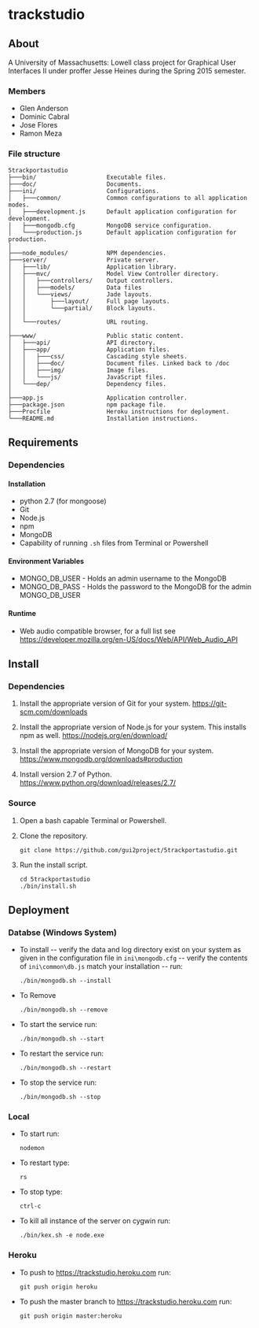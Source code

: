 # trackstudio
## About
A University of Massachusetts: Lowell class project for Graphical User
Interfaces II under proffer Jesse Heines during the Spring 2015 semester.
### Members
- Glen Anderson
- Dominic Cabral
- Jose Flores
- Ramon Meza

### File structure
```
5trackportastudio
├───bin/                    Executable files.
├───doc/                    Documents.
├───ini/                    Configurations.
│   ├───common/             Common configurations to all application modes.
│   ├───development.js      Default application configuration for development.
│   ├───mongodb.cfg         MongoDB service configuration.
│   └───production.js       Default application configuration for production.
│
├───node_modules/           NPM dependencies.
├───server/                 Private server.
│   ├───lib/                Application library.
│   ├───mvc/                Model View Controller directory.
│   │   ├───controllers/    Output controllers.
│   │   ├───models/         Data files
│   │   └───views/          Jade layouts.
│   │       ├───layout/     Full page layouts.
│   │       └───partial/    Block layouts.
│   │
│   └───routes/             URL routing.
│
├───www/                    Public static content.
│   ├───api/                API directory.
│   ├───app/                Application files.
│   │   ├───css/            Cascading style sheets.
│   │   ├───doc/            Document files. Linked back to /doc
│   │   ├───img/            Image files.
│   │   └───js/             JavaScript files.
│   └───dep/                Dependency files.
│
├───app.js                  Application controller.
├───package.json            npm package file.
├───Procfile                Heroku instructions for deployment.
└───README.md               Installation instructions.
```

## Requirements
### Dependencies
#### Installation
- python 2.7 (for mongoose)
- Git
- Node.js
- npm
- MongoDB
- Capability of running `.sh` files from Terminal or Powershell

#### Environment Variables
- MONGO_DB_USER - Holds an admin username to the MongoDB
- MONGO_DB_PASS - Holds the password to the MongoDB for the admin MONGO_DB_USER

#### Runtime
- Web audio compatible browser, for a full list see
    https://developer.mozilla.org/en-US/docs/Web/API/Web_Audio_API

## Install
### Dependencies
1. Install the appropriate version of Git for your system.
    https://git-scm.com/downloads

2. Install the appropriate version of Node.js for your system. This installs npm as well.
    https://nodejs.org/en/download/

3. Install the appropriate version of MongoDB for your system.
    https://www.mongodb.org/downloads#production

4. Install version 2.7 of Python.
    https://www.python.org/download/releases/2.7/

### Source
1. Open a bash capable Terminal or Powershell.

2. Clone the repository.
    ```
    git clone https://github.com/gui2project/5trackportastudio.git
    ```

3. Run the install script.
    ```
    cd 5trackportastudio
    ./bin/install.sh
    ```

## Deployment
### Databse (Windows System)
- To install
-- verify the data and log directory exist on your system as given in the configuration file in `ini\mongodb.cfg`
-- verify the contents of `ini\common\db.js` match your installation
-- run:
    ```
    ./bin/mongodb.sh --install
    ```

- To Remove
    ```
    ./bin/mongodb.sh --remove
    ```

- To start the service run:
    ```
    ./bin/mongodb.sh --start
    ```

- To restart the service run:
    ```
    ./bin/mongodb.sh --restart
    ```

- To stop the service run:
    ```
    ./bin/mongodb.sh --stop
    ```

### Local
- To start run:
    ```
    nodemon
    ```

- To restart type:
    ```
    rs
    ```

- To stop type:
    ```
    ctrl-c
    ```

- To kill all instance of the server on cygwin run:
    ```
    ./bin/kex.sh -e node.exe
    ```

### Heroku
- To push to https://trackstudio.heroku.com run:
    ```
    git push origin heroku
    ```

- To push the master branch to https://trackstudio.heroku.com run:
    ```
    git push origin master:heroku
    ```
